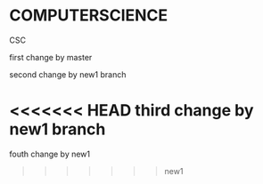 # COMPUTERSCIENCE
CSC

first change by master

second change by new1 branch

<<<<<<< HEAD
third change by new1 branch
=======
fouth change by new1
>>>>>>> new1
